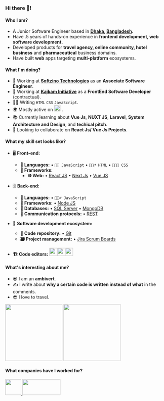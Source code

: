 
### Hi there 👋!

<!--
hasan75/hasan75 is a ✨ special ✨ repository because its `README.md` (this file) appears on your GitHub profile.

Here are some ideas to get you started:
-->
#### Who I am?
- A Junior Software Engineer based in **[Dhaka](https://en.wikipedia.org/wiki/Dhaka), [Bangladesh](https://en.wikipedia.org/wiki/Bangladesh).** 
- Have .5 years of hands-on experience in **frontend development, web software development.**
- Developed products for **travel agency, online community, hotel business** and **pharmaceutical** business domains.
- Have built  **web** apps targeting **multi-platform** ecosystems.

#### What I'm doing?
- 🏢 Working at **[Softzino Technologies](https://softzino.com/)** as an **Associate Software Engineer**.
- 🏢 Working at **[Kajkam Initiative](https://kajkaminitiative.com/)** as a **FrontEnd Software Developer** (contractual).
- 👨‍💻 Writing  `HTML` `CSS` `JavaScript`.
- 🌍 Mostly active on <a href="https://www.linkedin.com/in/hasan75"><img src="https://cdn-icons-png.flaticon.com/512/174/174857.png" height=20></a> <!--[LinkedIn](https://www.linkedin.com/in/hasan75)-->.
- 📚 Currently learning about **Vue Js**, **NUXT JS**, **Laravel**, **System Architecture and Design**, and **techical pitch**.
- 👯 Looking to collaborate on **React Js/ Vue Js Projects**.


#### What my skill set looks like?
- 🖥 **Front-end:** 
  - **📜 Languages:**  • `👨‍🔧 JavaScript` • `🧚🏻‍♂️ HTML` • `👨🏻‍🎨 CSS`
  - **🔬 Frameworks:**  
    - **🌐 Web:** • [React JS](https://reactjs.org/) • [Next Js](https://nextjs.org/) • [Vue JS](https://vuejs.org/) 
- 🗄️ **Back-end:**
  - **📜 Languages:** • `🧙🏻‍♂️ JavaScript`
  - **🔭 Frameworks:** • [Node JS](https://nodejs.org/en/)
  - **💾 Databases:** • [SQL Server](https://www.microsoft.com/en-us/sql-server/sql-server-2019) • [MongoDB](https://www.mongodb.com/) 
  - **🔌 Communication protocols:** • [REST](https://docs.microsoft.com/en-us/azure/architecture/best-practices/api-design) 
- 🎡 **Software development ecosystem:**
  - **📁 Code repository:** • [Git](https://git-scm.com/) 
  - **🗃 Project management:** • [Jira Scrum Boards](https://www.atlassian.com/software/jira/features/scrum-boards) 
  
- **🏗️ Code editors:**
<a href="https://code.visualstudio.com/"><img src="https://seeklogo.com/images/V/visual-studio-code-logo-449D71944F-seeklogo.com.png" height=25></a><a href="https://www.jetbrains.com/webstorm/"><img src="https://seeklogo.com/images/W/webstorm-logo-691E749F21-seeklogo.com.png" height=25></a><a href="https://www.jetbrains.com/webstorm/"><img src="https://github.com/hasan75/hasan75/assets/74503611/e9f7de16-88b3-48ef-a6a8-3a9df4b7e4f6" height=25></a>
  
#### What's interesting about me?  
  - 😎 I am an **ambivert**.
  - ✍️ I write about **why a certain code is written instead of what** in the comments.
  - 😎 I love to travel.

<!--Github Stats-->
<p float="left">
<img height="180em" src="https://github-readme-stats.vercel.app/api?username=hasan75" /> 
<img height="180em" src="https://github-readme-stats.vercel.app/api/top-langs/?username=hasan75"/>
</p>

#### What companies have I worked for?
<p left="center">
      <a href="https://softzino.com/">
    <img src="https://softzino.com/images/logo-wide.png" height=50>
    </a> 
  <a href="https://kajkaminitiative.com/">
    <img src="https://i.ibb.co/s3mJ0gh/276257068-135455132378530-8395034906494863391-n.jpg" height=50 width=120>
    </a>
</p>


<!--
#### How to get in touch with me?
<p left="center">
<a href="https://twitter.com/HasanAhm7">
  <img src="https://img.shields.io/badge/twitter-%231DA1F2.svg?&style=for-the-badge&logo=twitter&logoColor=white" height=25>
</a> 
<a href="https://www.linkedin.com/in/hasan75">
  <img src="https://img.shields.io/badge/linkedin-%230077B5.svg?&style=for-the-badge&logo=linkedin&logoColor=white" height=25>
</a> 
<a href="https://www.facebook.com/mickad0/">
  <img src="https://img.shields.io/badge/Facebook-1877F2?style=for-the-badge&logo=facebook&logoColor=white" height=25>
</a>
<a href="mailto:hasanjab14@gmail.com">
  <img src="https://img.shields.io/badge/Gmail-D14836?style=for-the-badge&logo=gmail&logoColor=white" height=25>
</a>
</p>
-->

